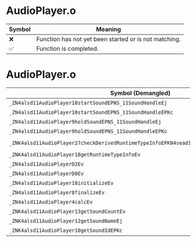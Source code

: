 # AudioPlayer.o
| Symbol | Meaning 
| ------------- | ------------- 
| :x: | Function has not yet been started or is not matching. 
| :white_check_mark: | Function is completed. 


# AudioPlayer.o
| Symbol (Demangled) | Symbol (Mangled) | Decompiled? |
| ------------- |  ------------- | ------------- |
| `_ZN4alsd11AudioPlayer10startSoundEPNS_11SoundHandleEj` | `alsd::AudioPlayer::startSound(alsd::SoundHandle *,unsigned int)` | :white_check_mark: |
| `_ZN4alsd11AudioPlayer10startSoundEPNS_11SoundHandleEPKc` | `alsd::AudioPlayer::startSound(alsd::SoundHandle *,char const*)` | :white_check_mark: |
| `_ZN4alsd11AudioPlayer9holdSoundEPNS_11SoundHandleEj` | `alsd::AudioPlayer::holdSound(alsd::SoundHandle *,unsigned int)` | :white_check_mark: |
| `_ZN4alsd11AudioPlayer9holdSoundEPNS_11SoundHandleEPKc` | `alsd::AudioPlayer::holdSound(alsd::SoundHandle *,char const*)` | :white_check_mark: |
| `_ZNK4alsd11AudioPlayer27checkDerivedRuntimeTypeInfoEPKN4sead15RuntimeTypeInfo9InterfaceE` | `alsd::AudioPlayer::checkDerivedRuntimeTypeInfo(sead::RuntimeTypeInfo::Interface const*)const` | :white_check_mark: |
| `_ZNK4alsd11AudioPlayer18getRuntimeTypeInfoEv` | `alsd::AudioPlayer::getRuntimeTypeInfo(void)const` | :white_check_mark: |
| `_ZN4alsd11AudioPlayerD2Ev` | `alsd::AudioPlayer::~AudioPlayer()` | :white_check_mark: |
| `_ZN4alsd11AudioPlayerD0Ev` | `alsd::AudioPlayer::~AudioPlayer()` | :white_check_mark: |
| `_ZN4alsd11AudioPlayer10initializeEv` | `alsd::AudioPlayer::initialize(void)` | :white_check_mark: |
| `_ZN4alsd11AudioPlayer8finalizeEv` | `alsd::AudioPlayer::finalize(void)` | :white_check_mark: |
| `_ZN4alsd11AudioPlayer4calcEv` | `alsd::AudioPlayer::calc(void)` | :white_check_mark: |
| `_ZNK4alsd11AudioPlayer13getSoundCountEv` | `alsd::AudioPlayer::getSoundCount(void)const` | :white_check_mark: |
| `_ZNK4alsd11AudioPlayer12getSoundNameEj` | `alsd::AudioPlayer::getSoundName(unsigned int)const` | :white_check_mark: |
| `_ZNK4alsd11AudioPlayer10getSoundIdEPKc` | `alsd::AudioPlayer::getSoundId(char const*)const` | :white_check_mark: |
